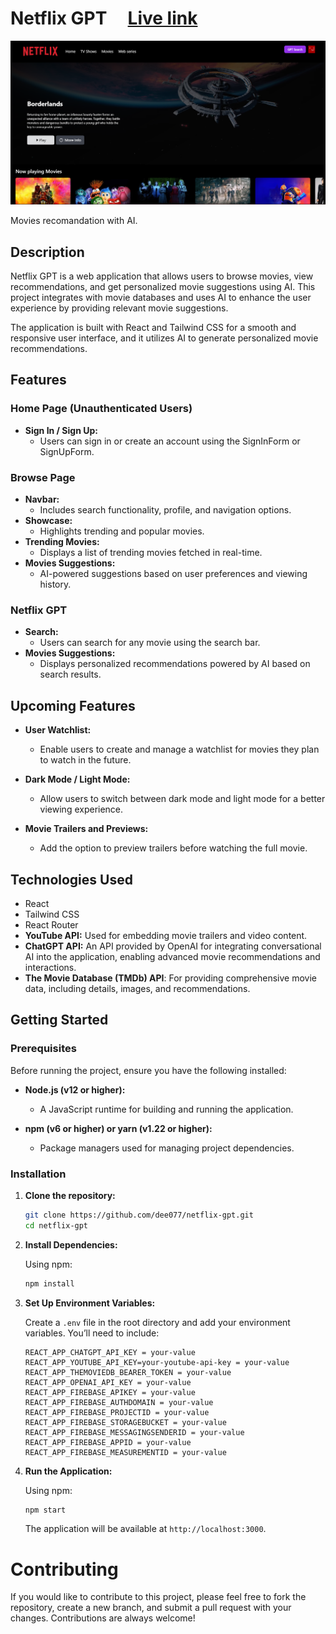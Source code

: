 # Netflix GPT &nbsp;&nbsp;&nbsp;&nbsp;[Live link](https://netflix-gpt.deepanshu-sahu-projects.live/)

![Netflix GPT](./src/images/ss.png)

Movies recomandation with AI.

## Description

Netflix GPT is a web application that allows users to browse movies, view recommendations, and get personalized movie suggestions using AI. This project integrates with movie databases and uses AI to enhance the user experience by providing relevant movie suggestions.

The application is built with React and Tailwind CSS for a smooth and responsive user interface, and it utilizes AI to generate personalized movie recommendations.

## Features

### Home Page (Unauthenticated Users)
- **Sign In / Sign Up:** 
  - Users can sign in or create an account using the SignInForm or SignUpForm.

### Browse Page
- **Navbar:** 
  - Includes search functionality, profile, and navigation options.
- **Showcase:** 
  - Highlights trending and popular movies.
- **Trending Movies:** 
  - Displays a list of trending movies fetched in real-time.
- **Movies Suggestions:** 
  - AI-powered suggestions based on user preferences and viewing history.
  
### Netflix GPT
- **Search:** 
  - Users can search for any movie using the search bar.
- **Movies Suggestions:** 
  - Displays personalized recommendations powered by AI based on search results.

## Upcoming Features

- **User Watchlist:**
  - Enable users to create and manage a watchlist for movies they plan to watch in the future.

- **Dark Mode / Light Mode:**
  - Allow users to switch between dark mode and light mode for a better viewing experience.

- **Movie Trailers and Previews:**
  - Add the option to preview trailers before watching the full movie.

## Technologies Used

- React
- Tailwind CSS
- React Router
- **YouTube API:** Used for embedding movie trailers and video content.
- **ChatGPT API:** An API provided by OpenAI for integrating conversational AI into the application, enabling advanced movie recommendations and interactions.
- **The Movie Database (TMDb) API**: For providing comprehensive movie data, including details, images, and recommendations.

## Getting Started

### Prerequisites

Before running the project, ensure you have the following installed:

- **Node.js (v12 or higher):**
  - A JavaScript runtime for building and running the application.

- **npm (v6 or higher) or yarn (v1.22 or higher):**
  - Package managers used for managing project dependencies.

### Installation

1. **Clone the repository:**

    ```bash
    git clone https://github.com/dee077/netflix-gpt.git
    cd netflix-gpt
    ```

2. **Install Dependencies:**

    Using npm:

    ```bash
    npm install
    ```

3. **Set Up Environment Variables:**

    Create a `.env` file in the root directory and add your environment variables. You’ll need to include:

    ```env
    REACT_APP_CHATGPT_API_KEY = your-value 
    REACT_APP_YOUTUBE_API_KEY=your-youtube-api-key = your-value
    REACT_APP_THEMOVIEDB_BEARER_TOKEN = your-value 
    REACT_APP_OPENAI_API_KEY = your-value
    REACT_APP_FIREBASE_APIKEY = your-value
    REACT_APP_FIREBASE_AUTHDOMAIN = your-value
    REACT_APP_FIREBASE_PROJECTID = your-value
    REACT_APP_FIREBASE_STORAGEBUCKET = your-value
    REACT_APP_FIREBASE_MESSAGINGSENDERID = your-value
    REACT_APP_FIREBASE_APPID = your-value
    REACT_APP_FIREBASE_MEASUREMENTID = your-value
    ```

4. **Run the Application:**

    Using npm:

    ```bash
    npm start
    ```

    The application will be available at `http://localhost:3000`.

# Contributing

If you would like to contribute to this project, please feel free to fork the repository, create a new branch, and submit a pull request with your changes. Contributions are always welcome!

  
